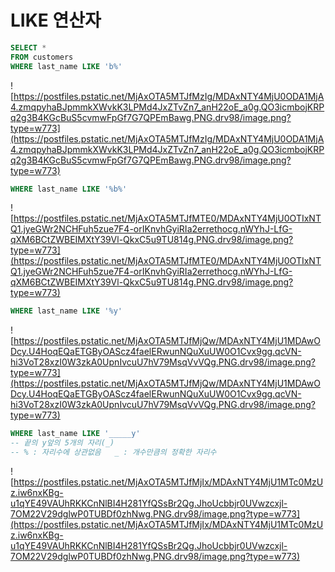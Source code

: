# LIKE 연산자


```sql
SELECT *
FROM customers
WHERE last_name LIKE 'b%'
```

![https://postfiles.pstatic.net/MjAxOTA5MTJfMzIg/MDAxNTY4MjU0ODA1MjA4.zmqpyhaBJpmmkXWvkK3LPMd4JxZTvZn7_anH22oE_a0g.QO3icmbojKRPq2g3B4KGcBuS5cvmwFpGf7G7QPEmBawg.PNG.drv98/image.png?type=w773](https://postfiles.pstatic.net/MjAxOTA5MTJfMzIg/MDAxNTY4MjU0ODA1MjA4.zmqpyhaBJpmmkXWvkK3LPMd4JxZTvZn7_anH22oE_a0g.QO3icmbojKRPq2g3B4KGcBuS5cvmwFpGf7G7QPEmBawg.PNG.drv98/image.png?type=w773)

```sql
WHERE last_name LIKE '%b%'
```

![https://postfiles.pstatic.net/MjAxOTA5MTJfMTE0/MDAxNTY4MjU0OTIxNTQ1.jyeGWr2NCHFuh5zue7F4-orIKnvhGyiRIa2errethocg.nWYhJ-LfG-qXM6BCtZWBEIMXtY39Vl-QkxC5u9TU814g.PNG.drv98/image.png?type=w773](https://postfiles.pstatic.net/MjAxOTA5MTJfMTE0/MDAxNTY4MjU0OTIxNTQ1.jyeGWr2NCHFuh5zue7F4-orIKnvhGyiRIa2errethocg.nWYhJ-LfG-qXM6BCtZWBEIMXtY39Vl-QkxC5u9TU814g.PNG.drv98/image.png?type=w773)

```sql
WHERE last_name LIKE '%y'
```

![https://postfiles.pstatic.net/MjAxOTA5MTJfMjQw/MDAxNTY4MjU1MDAwODcy.U4HoqEQaETGByOAScz4faelERwunNQuXuUW0O1Cvx9gg.qcVN-hi3VoT28xzI0W3zkA0UpnIvcuU7hV79MsqVvVQg.PNG.drv98/image.png?type=w773](https://postfiles.pstatic.net/MjAxOTA5MTJfMjQw/MDAxNTY4MjU1MDAwODcy.U4HoqEQaETGByOAScz4faelERwunNQuXuUW0O1Cvx9gg.qcVN-hi3VoT28xzI0W3zkA0UpnIvcuU7hV79MsqVvVQg.PNG.drv98/image.png?type=w773)

```sql
WHERE last_name LIKE '_____y'
-- 끝의 y앞의 5개의 자리(_)
-- % : 자리수에 상관없음   _ : 개수만큼의 정확한 자리수
```

![https://postfiles.pstatic.net/MjAxOTA5MTJfMjIx/MDAxNTY4MjU1MTc0MzUz.iw6nxKBg-u1qYE49VAUhRKKCnNlBI4H281YfQSsBr2Qg.JhoUcbbjr0UVwzcxjl-7OM22V29dglwP0TUBDf0zhNwg.PNG.drv98/image.png?type=w773](https://postfiles.pstatic.net/MjAxOTA5MTJfMjIx/MDAxNTY4MjU1MTc0MzUz.iw6nxKBg-u1qYE49VAUhRKKCnNlBI4H281YfQSsBr2Qg.JhoUcbbjr0UVwzcxjl-7OM22V29dglwP0TUBDf0zhNwg.PNG.drv98/image.png?type=w773)
